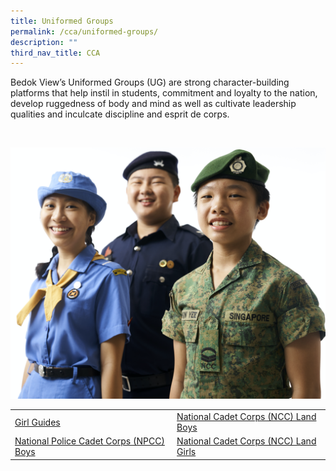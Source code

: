 ```yaml
---
title: Uniformed Groups
permalink: /cca/uniformed-groups/
description: ""
third_nav_title: CCA
---
```

Bedok View’s Uniformed Groups (UG) are strong character-building platforms that help instil in students, commitment and loyalty to the nation, develop ruggedness of body and mind as well as cultivate leadership qualities and inculcate discipline and esprit de corps.

<br>

![Uniformed Groups](/images/UniGroups.png)
<br>



|  |   |
| -------- | -------- |
| [Girl Guides](/cca/uniformed-groups/girl-guides/)     | [National Cadet Corps (NCC) Land Boys](/cca/uniformed-groups/national-cadet-corps-ncc-land-boys/)     |
| [National Police Cadet Corps (NPCC) Boys](/cca/uniformed-groups/national-police-cadet-corps-npcc-boys/)     | [National Cadet Corps (NCC) Land Girls](/cca/uniformed-groups/national-cadet-corps-ncc-land-girls/)    |

